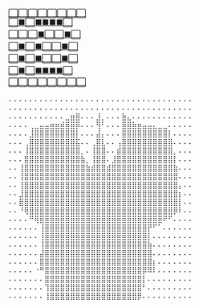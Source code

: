 [⬜️⬜️⬜️⬜️⬜️⬜️⬜️⬜️<br/>
⬜️⬛️⬜️⬛️⬛️⬛️⬛️⬜️<br/>
⬜️⬜️⬜️⬛️⬜️⬜️⬛️⬜️<br/>
⬜️⬛️⬜️⬛️⬜️⬜️⬛️⬜️<br/>
⬜️⬛️⬜️⬛️⬜️⬜️⬛️⬜️<br/>
⬜️⬛️⬜️⬛️⬛️⬛️⬛️⬜️<br/>
⬜️⬜️⬜️⬜️⬜️⬜️⬜️⬜️<br/>](https://jasonycw.github.io/) <br/>
⠄⠄⠄⠄⠄⠄⠄⠄⠄⠄⠄⠄⠄⠄⠄⠄⠄⠄⠄⠄⠄⠄⠄⠄⠄⠄⠄⠄⠄⠄⠄⠄⠄⠄⠄⠄<br/>
⠄⠄⠄⠄⠄⠄⠄⠄⠄⠄⠄⠄⠄⠄⠄⠄⠄⠄⠄⠄⠄⠄⠄⠄⠄⠄⠄⠄⠄⠄⠄⠄⠄⠄⠄⠄<br/>
⠄⠄⠄⠄⠄⠄⠄⠄⠄⠄⠄⣀⣶⣿⠄⠄⠄⣸⡀⠄⠄⠄⣷⣄⠄⠄⠄⠄⠄⠄⠄⠄⠄⠄⠄⠄<br/>
⠄⠄⠄⠄⢀⣀⣤⣤⣶⣶⣾⣿⣿⡿⠄⠄⠄⢻⠃⠄⠄⠄⣿⣿⣷⣶⣤⣤⣄⣀⣀⠄⠄⠄⠄⠄<br/>
⠄⠄⠄⠄⣸⣿⣿⣿⣿⣿⣿⣿⣿⡇⠄⠄⠄⣼⡄⠄⠄⠄⣿⣿⣿⣿⣿⣿⣿⣿⣿⡇⠄⠄⠄⠄<br/>
⠄⠄⠄⢀⣿⣿⣿⣿⣿⣿⣿⣿⣿⣯⠄⠄⢀⣿⣇⠄⠄⢠⣿⣿⣿⣿⣿⣿⣿⣿⣿⣿⠄⠄⠄⠄<br/>
⠄⠄⠄⢸⣿⣿⣿⣿⣿⣿⣿⣿⣿⣿⡀⠄⢸⣿⣿⠄⠄⣾⣿⣿⣿⣿⣿⣿⣿⣿⣿⣿⡀⠄⠄⠄<br/>
⠄⠄⠄⣿⣿⣿⣿⣿⣿⣿⣿⣿⣿⣿⣷⡀⢸⣿⣿⠄⣸⣿⣿⣿⣿⣿⣿⣿⣿⣿⣿⣿⡇⠄⠄⠄<br/>
⠄⠄⢸⣿⣿⣿⣿⣿⣿⣿⣿⣿⣿⣿⣿⣷⣾⣿⣿⣾⣿⣿⣿⣿⣿⣿⣿⣿⣿⣿⣿⣿⣷⠄⠄⠄<br/>
⠄⠄⢸⣿⣿⣿⣿⣿⣿⣿⣿⣿⣿⣿⣿⣿⣿⣿⣿⣿⣿⣿⣿⣿⣿⣿⣿⣿⣿⣿⣿⣿⣿⠄⠄⠄<br/>
⠄⠄⢸⣿⣿⣿⣿⣿⣿⣿⣿⣿⣿⣿⣿⣿⣿⣿⣿⣿⣿⣿⣿⣿⣿⣿⣿⣿⣿⣿⣿⣿⣿⡄⠄⠄<br/>
⠄⠄⣸⣿⣿⣿⣿⣿⣿⣿⣿⣿⣿⣿⣿⣿⣿⣿⣿⣿⣿⣿⣿⣿⣿⣿⣿⣿⣿⣿⣿⣿⣿⡆⠄⠄<br/>
⠄⠄⣿⣿⣿⣿⣿⣿⣿⣿⣿⣿⣿⣿⣿⣿⣿⣿⣿⣿⣿⣿⣿⣿⣿⣿⣿⣿⣿⣿⣿⣿⣿⡇⠄⠄<br/>
⠄⠄⠘⢿⣿⣿⣿⣿⣿⣿⣿⣿⣿⣿⣿⣿⣿⣿⣿⣿⣿⣿⣿⣿⣿⣿⣿⣿⣿⣿⣿⣿⡿⠇⠄⠄<br/>
⠄⠄⠄⠄⠛⢿⣿⣿⣿⣿⣿⣿⣿⣿⣿⣿⣿⣿⣿⣿⣿⣿⣿⣿⣿⣿⣿⣿⣿⣿⠟⠋⠄⠄⠄⠄<br/>
⠄⠄⠄⠄⠄⠄⢸⣿⣿⣿⣿⣿⣿⣿⣿⣿⣿⣿⣿⣿⣿⣿⣿⣿⣿⣿⣿⡟⠋⠁⠄⠄⠄⠄⠄⠄<br/>
⠄⠄⠄⠄⠄⠄⢸⣿⣿⣿⣿⣿⣿⣿⣿⣿⣿⣿⣿⣿⣿⣿⣿⣿⣿⣿⣿⡇⠄⠄⠄⠄⠄⠄⠄⠄<br/>
⠄⠄⠄⠄⠄⠄⢸⣿⣿⣿⣿⣿⣿⣿⣿⣿⣿⣿⣿⣿⣿⣿⣿⣿⣿⣿⣿⣷⠄⠄⠄⠄⠄⠄⠄⠄<br/>
⠄⠄⠄⠄⠄⠄⣼⣿⣿⣿⣿⣿⣿⣿⣿⣿⣿⣿⣿⣿⣿⣿⣿⣿⣿⣿⣿⣿⠄⠄⠄⠄⠄⠄⠄⠄<br/>
⠄⠄⠄⠄⠄⠄⣿⣿⣿⣿⣿⣿⣿⣿⣿⣿⣿⣿⣿⣿⣿⣿⣿⣿⣿⣿⣿⣿⡆⠄⠄⠄⠄⠄⠄⠄<br/>
⠄⠄⠄⠄⠄⠐⠛⣿⣿⣿⣿⣿⣿⣿⣿⣿⣿⣿⣿⣿⣿⣿⣿⣿⣿⣿⡿⠿⠇⠄⠄⠄⠄⠄⠄⠄<br/>
⠄⠄⠄⠄⠄⠄⠄⣿⣿⣿⣿⣿⣿⣿⣿⣿⣿⣿⣿⣿⣿⣿⣿⣿⣿⣿⡇⠄⠄⠄⠄⠄⠄⠄⠄⠄<br/>
⠄⠄⠄⠄⠄⠄⠄⢹⣿⣿⣿⣿⣿⣿⣿⣿⣿⣿⣿⣿⣿⣿⣿⣿⣿⣿⠃⠄⠄⠄⠄⠄⠄⠄⠄⠄<br/>
⠄⠄⠄⠄⠄⠄⠄⢸⣿⣿⣿⣿⣿⣿⣿⣿⣿⣿⣿⣿⣿⣿⣿⣿⣿⡿⠄⠄⠄⠄⠄⠄⠄⠄⠄⠄<br/>

<!--
**jasonycw/jasonycw** is a ✨ _special_ ✨ repository because its `README.md` (this file) appears on your GitHub profile.

Here are some ideas to get you started:

- 🔭 I’m currently working on ...
- 🌱 I’m currently learning ...
- 👯 I’m looking to collaborate on ...
- 🤔 I’m looking for help with ...
- 💬 Ask me about ...
- 📫 How to reach me: ...
- 😄 Pronouns: ...
- ⚡ Fun fact: ...
-->
